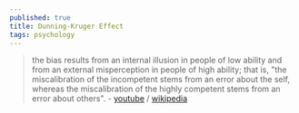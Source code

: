 ```yaml
---
published: true
title: Dunning-Kruger Effect
tags: psychology
---
```

> the bias results from an internal illusion in people of low ability and from an external misperception in people of high ability; that is, "the miscalibration of the incompetent stems from an error about the self, whereas the miscalibration of the highly competent stems from an error about others". - [youtube](https://www.youtube.com/watch?v=YY0mRL1xmws) / [wikipedia](https://en.wikipedia.org/wiki/Dunning%E2%80%93Kruger_effect)
